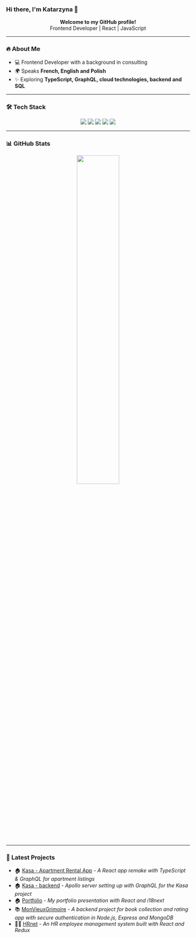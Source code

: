 ### Hi there, I'm Katarzyna 👋

<p align="center">
  <b>Welcome to my GitHub profile!</b> <br>
  Frontend Developer | React | JavaScript
</p>

---

### 🔥 About Me

- 💻 Frontend Developer with a background in consulting
- 🌍 Speaks **French, English and Polish**
- ✨ Exploring **TypeScript, GraphQL, cloud technologies, backend and SQL**

---

### 🛠️ Tech Stack

<p align="center">
  <img src="https://img.shields.io/badge/-HTML5-333333?&logo=HTML5&style=flat" />
  <img src="https://img.shields.io/badge/JavaScript-F7DF1E?style=for-the-badge&logo=javascript&logoColor=black" />
  <img src="https://img.shields.io/badge/TypeScript-007ACC?style=for-the-badge&logo=typescript&logoColor=white" />
  <img src="https://img.shields.io/badge/React-61DAFB?style=for-the-badge&logo=react&logoColor=black" />
  <img src="https://img.shields.io/badge/Vercel-000000?style=for-the-badge&logo=vercel&logoColor=white" />
</p>

---

### 📊 GitHub Stats

<p align="center">
  <img src="https://github-readme-stats.vercel.app/api?username=kasia307584&show_icons=true&theme=radical" width="48%" />
</p>

---

### 🚀 Latest Projects

- 🏠 [Kasa - Apartment Rental App](https://github.com/Kasia307584/kasa_apartment-rental-app2--frontend) - _A React app remake with TypeScript & GraphQL for apartment listings_
- 🏠 [Kasa - backend](https://github.com/Kasia307584/kasa_apartment-rental-app2--backend) - _Apollo server setting up with GraphQL for the Kasa project_
- 🏠 [Portfolio](https://github.com/Kasia307584/portfolio) - _My portfolio presentation with React and i18next_
- 📚 [MonVieuxGrimoire](https://github.com/Kasia307584/mon_vieux_grimoire-book-app--backend) - _A backend project for book collection and rating app with secure authentication in Node.js, Express and MongoDB_
- 👩‍💻 [HRnet](https://github.com/Kasia307584/wealth_health-hr-app--frontend) - _An HR employee management system built with React and Redux_
